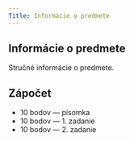 ```yaml
---
Title: Informácie o predmete
---
```


## Informácie o predmete

Stručné informácie o predmete.


## Zápočet

- 10 bodov — písomka
- 10 bodov — 1. zadanie
- 10 bodov — 2. zadanie
